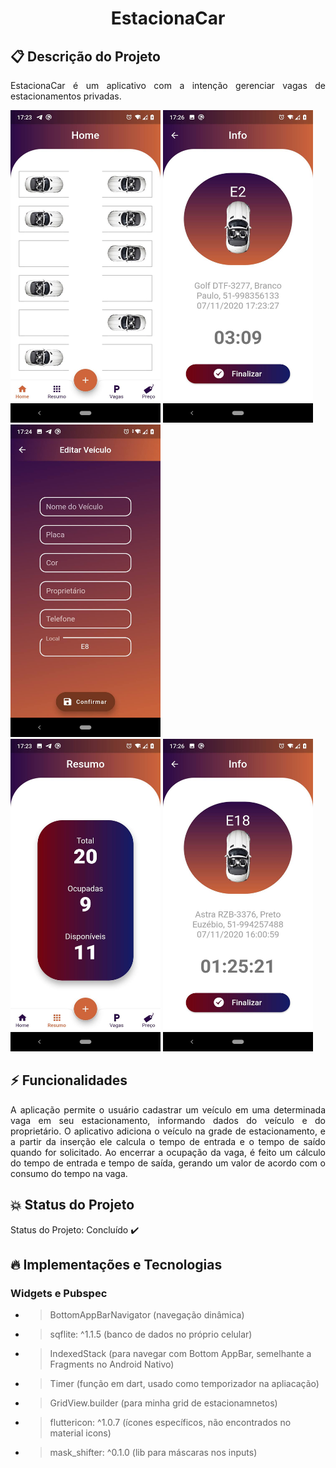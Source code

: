 <h1 align="center"> EstacionaCar </h1>

## :clipboard: Descrição do Projeto
<p align="justify">EstacionaCar é um aplicativo com a intenção gerenciar vagas de estacionamentos privadas.</p>

<div>
  <img src="https://github.com/GabrielDimaa/estaciona_car/blob/master/prints/home.jpg" width="240px" height="500px"/>
  <img src="https://github.com/GabrielDimaa/estaciona_car/blob/master/prints/info.jpg" width="240px" height="500px"/>
  <img src="https://github.com/GabrielDimaa/estaciona_car/blob/master/prints/form.jpg" width="240px" height="500px"/>
</div>

<div>
  <img src="https://github.com/GabrielDimaa/estaciona_car/blob/master/prints/resume.jpg" width="240px" height="500px"/>
  <img src="https://github.com/GabrielDimaa/estaciona_car/blob/master/prints/info2.jpg" width="240px" height="500px"/>
</div>

## :zap: Funcionalidades
<p align="justify"> 
  A aplicação permite o usuário cadastrar um veículo em uma determinada vaga em seu estacionamento, informando dados do veículo e do proprietário.
  O aplicativo adiciona o veículo na grade de estacionamento, e a partir da inserção ele calcula o tempo de entrada e o tempo de saído quando for solicitado.
  Ao encerrar a ocupação da vaga, é feito um cálculo do tempo de entrada e tempo de saída, gerando um valor de acordo com o consumo do tempo na vaga.
</p>

## :collision: Status do Projeto
Status do Projeto: Concluído :heavy_check_mark:

## :fire: Implementações e Tecnologias
<h3>Widgets e Pubspec</h3>

- > BottomAppBarNavigator (navegação dinâmica)
- > sqflite: ^1.1.5 (banco de dados no próprio celular)
- > IndexedStack (para navegar com Bottom AppBar, semelhante a Fragments no Android Nativo)
- > Timer (função em dart, usado como temporizador na apliacação)
- > GridView.builder (para minha grid de estacionamnetos)
- > fluttericon: ^1.0.7 (ícones específicos, não encontrados no material icons)
- > mask_shifter: ^0.1.0 (lib para máscaras nos inputs)
